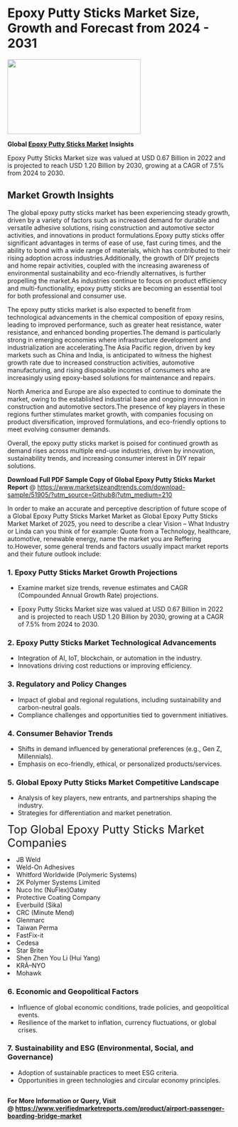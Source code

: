 <H1>Epoxy Putty Sticks Market Size, Growth and Forecast from 2024 - 2031</H1><img class="aligncenter size-medium wp-image-584254" src="https://thirdeyenews.in/wp-content/uploads/2024/09/Global-Market-Research-300x168.jpeg" alt="" width="300" height="168" /><p><strong>Global&nbsp;<a href="https://www.marketsizeandtrends.com/download-sample/51905/?utm_source=Github8j?utm_medium=210">Epoxy Putty Sticks Market</a> Insights</strong></p><p>Epoxy Putty Sticks Market size was valued at USD 0.67 Billion in 2022 and is projected to reach USD 1.20 Billion by 2030, growing at a CAGR of 7.5% from 2024 to 2030.</p><p><h2>Market Growth Insights</h2> <p>The global epoxy putty sticks market has been experiencing steady growth, driven by a variety of factors such as increased demand for durable and versatile adhesive solutions, rising construction and automotive sector activities, and innovations in product formulations.Epoxy putty sticks offer significant advantages in terms of ease of use, fast curing times, and the ability to bond with a wide range of materials, which has contributed to their rising adoption across industries.Additionally, the growth of DIY projects and home repair activities, coupled with the increasing awareness of environmental sustainability and eco-friendly alternatives, is further propelling the market.As industries continue to focus on product efficiency and multi-functionality, epoxy putty sticks are becoming an essential tool for both professional and consumer use.</p> <p>The epoxy putty sticks market is also expected to benefit from technological advancements in the chemical composition of epoxy resins, leading to improved performance, such as greater heat resistance, water resistance, and enhanced bonding properties.The demand is particularly strong in emerging economies where infrastructure development and industrialization are accelerating.The Asia Pacific region, driven by key markets such as China and India, is anticipated to witness the highest growth rate due to increased construction activities, automotive manufacturing, and rising disposable incomes of consumers who are increasingly using epoxy-based solutions for maintenance and repairs.</p> <p>North America and Europe are also expected to continue to dominate the market, owing to the established industrial base and ongoing innovation in construction and automotive sectors.The presence of key players in these regions further stimulates market growth, with companies focusing on product diversification, improved formulations, and eco-friendly options to meet evolving consumer demands.</p> <p>Overall, the epoxy putty sticks market is poised for continued growth as demand rises across multiple end-use industries, driven by innovation, sustainability trends, and increasing consumer interest in DIY repair solutions.</p> <p><span class=""><strong>Download Full PDF Sample Copy of Global Epoxy Putty Sticks Market Report</strong> @ <a href="https://www.marketsizeandtrends.com/download-sample/51905/?utm_source=Github8j?utm_medium=210" target="_blank">https://www.marketsizeandtrends.com/download-sample/51905/?utm_source=Github8j?utm_medium=210</a></span></p><p>In order to make an accurate and perceptive description of future scope of a Global&nbsp;Epoxy Putty Sticks Market Market as Global&nbsp;Epoxy Putty Sticks Market Market of 2025, you need to describe a clear Vision &ndash; What Industry or Linda can you think of for example: Quote from a Technology, healthcare, automotive, renewable energy, name the market you are Reffering to.However, some general trends and factors usually impact market reports and their future outlook include:</p><h3>1.&nbsp;<strong>Epoxy Putty Sticks Market Growth Projections</strong></h3><ul><li>Examine market size trends, revenue estimates and CAGR (Compounded Annual Growth Rate) projections.</li><li><p>Epoxy Putty Sticks Market size was valued at USD 0.67 Billion in 2022 and is projected to reach USD 1.20 Billion by 2030, growing at a CAGR of 7.5% from 2024 to 2030.</p></li></ul><h3>2.&nbsp;<strong>Epoxy Putty Sticks Market Technological Advancements</strong></h3><ul><li>Integration of AI, IoT, blockchain, or automation in the industry.</li><li>Innovations driving cost reductions or improving efficiency.</li></ul><h3>3.&nbsp;<strong>Regulatory and Policy Changes</strong></h3><ul><li>Impact of global and regional regulations, including sustainability and carbon-neutral goals.</li><li>Compliance challenges and opportunities tied to government initiatives.</li></ul><h3>4.&nbsp;<strong>Consumer Behavior Trends</strong></h3><ul><li>Shifts in demand influenced by generational preferences (e.g., Gen Z, Millennials).</li><li>Emphasis on eco-friendly, ethical, or personalized products/services.</li></ul><h3>5.&nbsp;<strong>Global Epoxy Putty Sticks Market Competitive Landscape</strong></h3><ul><li>Analysis of key players, new entrants, and partnerships shaping the industry.</li><li>Strategies for differentiation and market penetration.</li></ul><p data-pm-slice="1 1 []"><span style="color: inherit; font-family: inherit; font-size: 25px;">Top Global Epoxy Putty Sticks Market Companies</span></p><div class="" data-test-id=""><p><li>JB Weld</li><li> Weld-On Adhesives</li><li> Whitford Worldwide (Polymeric Systems)</li><li> 2K Polymer Systems Limited</li><li> Nuco Inc (NuFlex)Oatey</li><li> Protective Coating Company</li><li> Everbuild (Sika)</li><li> CRC (Minute Mend)</li><li> Glenmarc</li><li> Taiwan Perma</li><li> FastFix-it</li><li> Cedesa</li><li> Star Brite</li><li> Shen Zhen You Li (Hui Yang)</li><li> KRÃ–NYO</li><li> Mohawk</li></p></div><h3>6.&nbsp;<strong>Economic and Geopolitical Factors</strong></h3><ul><li>Influence of global economic conditions, trade policies, and geopolitical events.</li><li>Resilience of the market to inflation, currency fluctuations, or global crises.</li></ul><h3>7.&nbsp;<strong>Sustainability and ESG (Environmental, Social, and Governance)</strong></h3><ul><li>Adoption of sustainable practices to meet ESG criteria.</li><li>Opportunities in green technologies and circular economy principles.</li></ul><h2><strong style="font-size: 14px;">For More Information or Query, Visit @&nbsp;</strong><a style="background-color: #ffffff; font-size: 14px;" href="https://www.marketsizeandtrends.com/report/epoxy-putty-sticks-market/" target="_blank">https://www.verifiedmarketreports.com/product/airport-passenger-boarding-bridge-market</a></h2>
